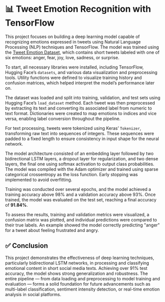 # 📊 Tweet Emotion Recognition with TensorFlow

This project focuses on building a deep learning model capable of recognizing emotions expressed in tweets using Natural Language Processing (NLP) techniques and TensorFlow. The model was trained using the [Tweet Emotion Dataset](https://github.com/dair-ai/emotion_dataset), which contains short tweets labeled with one of six emotions: anger, fear, joy, love, sadness, or surprise.

To start, all necessary libraries were installed, including TensorFlow, Hugging Face’s `datasets`, and various data visualization and preprocessing tools. Utility functions were defined to visualize training history and confusion matrices, which helped interpret the model’s performance later on.

The dataset was loaded and split into training, validation, and test sets using Hugging Face’s `load_dataset` method. Each tweet was then preprocessed by extracting its text and converting its associated label from numeric to text format. Dictionaries were created to map emotions to indices and vice versa, enabling label conversion throughout the pipeline.

For text processing, tweets were tokenized using Keras’ `Tokenizer`, transforming raw text into sequences of integers. These sequences were padded to a fixed length to ensure consistency in input shape for the neural network.

The model architecture consisted of an embedding layer followed by two bidirectional LSTM layers, a dropout layer for regularization, and two dense layers, the final one using softmax activation to output class probabilities. The model was compiled with the Adam optimizer and trained using sparse categorical crossentropy as the loss function. Early stopping was implemented to avoid overfitting.

Training was conducted over several epochs, and the model achieved a training accuracy above 98% and a validation accuracy above 93%. Once trained, the model was evaluated on the test set, reaching a final accuracy of **91.84%**.

To assess the results, training and validation metrics were visualized, a confusion matrix was plotted, and individual predictions were compared to their true labels. An example showed the model correctly predicting "anger" for a tweet about feeling frustrated and angry.

## ✅ Conclusion

This project demonstrates the effectiveness of deep learning techniques, particularly bidirectional LSTM networks, in processing and classifying emotional content in short social media texts. Achieving over 91% test accuracy, the model shows strong generalization and robustness. The entire pipeline — from data loading and preprocessing to model training and evaluation — forms a solid foundation for future advancements such as multi-label classification, sentiment intensity detection, or real-time emotion analysis in social platforms.
